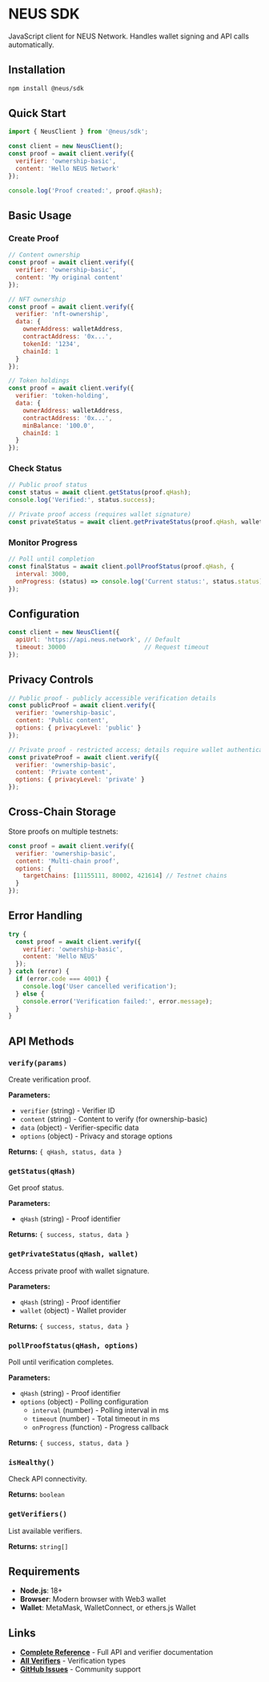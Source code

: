 # NEUS SDK

JavaScript client for NEUS Network. Handles wallet signing and API calls automatically.

## Installation

```bash
npm install @neus/sdk
```

## Quick Start

```javascript
import { NeusClient } from '@neus/sdk';

const client = new NeusClient();
const proof = await client.verify({
  verifier: 'ownership-basic',
  content: 'Hello NEUS Network'
});

console.log('Proof created:', proof.qHash);
```

## Basic Usage

### Create Proof

```javascript
// Content ownership
const proof = await client.verify({
  verifier: 'ownership-basic',
  content: 'My original content'
});

// NFT ownership  
const proof = await client.verify({
  verifier: 'nft-ownership',
  data: {
    ownerAddress: walletAddress,
    contractAddress: '0x...',
    tokenId: '1234',
    chainId: 1
  }
});

// Token holdings
const proof = await client.verify({
  verifier: 'token-holding',
  data: {
    ownerAddress: walletAddress,
    contractAddress: '0x...',
    minBalance: '100.0',
    chainId: 1
  }
});
```

### Check Status

```javascript
// Public proof status
const status = await client.getStatus(proof.qHash);
console.log('Verified:', status.success);

// Private proof access (requires wallet signature)
const privateStatus = await client.getPrivateStatus(proof.qHash, wallet);
```

### Monitor Progress

```javascript
// Poll until completion
const finalStatus = await client.pollProofStatus(proof.qHash, {
  interval: 3000,
  onProgress: (status) => console.log('Current status:', status.status)
});
```

## Configuration

```javascript
const client = new NeusClient({
  apiUrl: 'https://api.neus.network', // Default
  timeout: 30000                      // Request timeout
});
```

## Privacy Controls

```javascript
// Public proof - publicly accessible verification details
const publicProof = await client.verify({
  verifier: 'ownership-basic',
  content: 'Public content',
  options: { privacyLevel: 'public' }
});

// Private proof - restricted access; details require wallet authentication
const privateProof = await client.verify({
  verifier: 'ownership-basic', 
  content: 'Private content',
  options: { privacyLevel: 'private' }
});
```

## Cross-Chain Storage

Store proofs on multiple testnets:

```javascript
const proof = await client.verify({
  verifier: 'ownership-basic',
  content: 'Multi-chain proof',
  options: {
    targetChains: [11155111, 80002, 421614] // Testnet chains
  }
});
```

## Error Handling

```javascript
try {
  const proof = await client.verify({
    verifier: 'ownership-basic',
    content: 'Hello NEUS'
  });
} catch (error) {
  if (error.code === 4001) {
    console.log('User cancelled verification');
  } else {
    console.error('Verification failed:', error.message);
  }
}
```

## API Methods

### `verify(params)`

Create verification proof.

**Parameters:**
- `verifier` (string) - Verifier ID
- `content` (string) - Content to verify (for ownership-basic)
- `data` (object) - Verifier-specific data
- `options` (object) - Privacy and storage options

**Returns:** `{ qHash, status, data }`

### `getStatus(qHash)`

Get proof status.

**Parameters:**
- `qHash` (string) - Proof identifier

**Returns:** `{ success, status, data }`

### `getPrivateStatus(qHash, wallet)`

Access private proof with wallet signature.

**Parameters:**
- `qHash` (string) - Proof identifier  
- `wallet` (object) - Wallet provider

**Returns:** `{ success, status, data }`

### `pollProofStatus(qHash, options)`

Poll until verification completes.

**Parameters:**
- `qHash` (string) - Proof identifier
- `options` (object) - Polling configuration
  - `interval` (number) - Polling interval in ms
  - `timeout` (number) - Total timeout in ms
  - `onProgress` (function) - Progress callback

**Returns:** `{ success, status, data }`

### `isHealthy()`

Check API connectivity.

**Returns:** `boolean`

### `getVerifiers()`

List available verifiers.

**Returns:** `string[]`

## Requirements

- **Node.js**: 18+ 
- **Browser**: Modern browser with Web3 wallet
- **Wallet**: MetaMask, WalletConnect, or ethers.js Wallet

## Links

- **[Complete Reference](https://github.com/neus/network/blob/main/docs/REFERENCE.md)** - Full API and verifier documentation
- **[All Verifiers](https://github.com/neus/network/blob/main/docs/verifiers/README.md)** - Verification types
- **[GitHub Issues](https://github.com/neus/network/issues)** - Community support